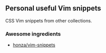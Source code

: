 ## Personal useful Vim snippets
CSS Vim snippets from other collections.

### Awesome ingredients
- [honza/vim-snippets](https://github.com/honza/vim-snippets)
